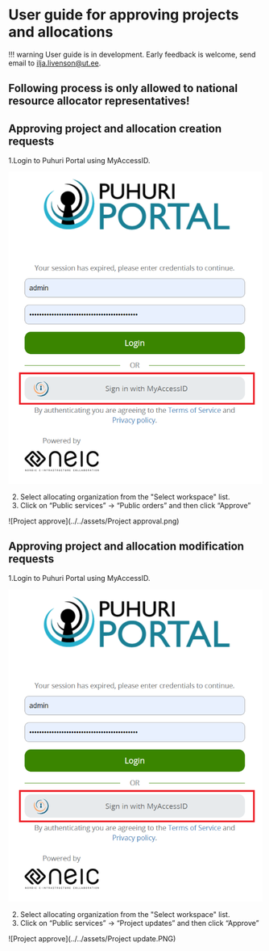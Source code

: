 # User guide for approving projects and allocations

!!! warning
    User guide is in development. Early feedback is welcome, send email to ilja.livenson@ut.ee.

## Following process is only allowed to national resource allocator representatives!

## Approving project and allocation creation requests

1.Login to Puhuri Portal using MyAccessID.

 ![Login](../../assets/Login.PNG)

2. Select allocating organization from the "Select workspace" list.
3. Click on “Public services” -> “Public orders” and then click “Approve”

 ![Project approve](../../assets/Project approval.png)

## Approving project and allocation modification requests

1.Login to Puhuri Portal using MyAccessID.
   
 ![Login](../../assets/Login.PNG)

2. Select allocating organization from the "Select workspace" list.
3. Click on “Public services” -> “Project updates” and then click “Approve”

 ![Project approve](../../assets/Project update.PNG)
